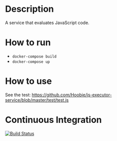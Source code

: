 # Description
A service that evaluates JavaScript code.

# How to run
- `docker-compose build`
- `docker-compose up`

# How to use
See the test: https://github.com/Hoobie/js-executor-service/blob/master/test/test.js

# Continuous Integration
[![Build Status](https://travis-ci.org/Hoobie/js-executor-service.svg)](https://travis-ci.org/Hoobie/js-executor-service)
